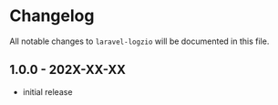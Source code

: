 # Changelog

All notable changes to `laravel-logzio` will be documented in this file.

## 1.0.0 - 202X-XX-XX

- initial release

